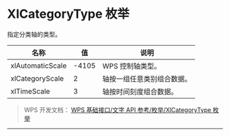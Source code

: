 # XlCategoryType 枚举

指定分类轴的类型。

| 名称             | 值    | 说明                       |
|------------------|-------|----------------------------|
| xlAutomaticScale | -4105 | WPS 控制轴类型。           |
| xlCategoryScale  | 2     | 轴按一组任意类别组合数据。 |
| xlTimeScale      | 3     | 轴按时间刻度组合数据。     |

> WPS 开发文档： [WPS 基础接口/文字 API 参考/枚举/XlCategoryType 枚举](https://qn.cache.wpscdn.cn/encs/doc/office_v19/topics/WPS%20%E5%9F%BA%E7%A1%80%E6%8E%A5%E5%8F%A3/%E6%96%87%E5%AD%97%20API%20%E5%8F%82%E8%80%83/%E6%9E%9A%E4%B8%BE/XlCategoryType%20%E6%9E%9A%E4%B8%BE.html)

------------------------------------------------------------------------
